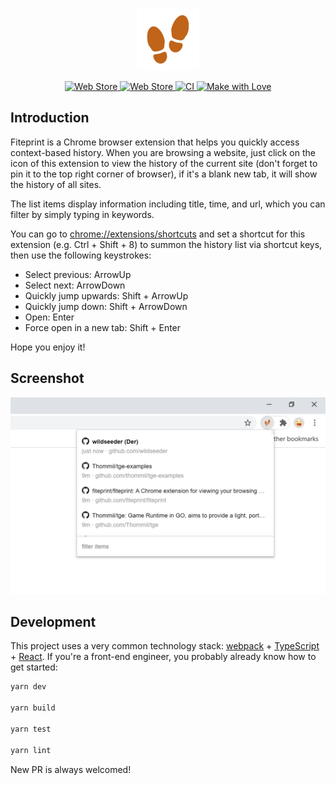 <p align="center">
  <img alt="icon" src="assets/icon.png" width=100>
</p>
<p align="center">
  <a href="https://chrome.google.com/webstore/detail/aifnngnkjcdamfofbfldbnighkjkkmbp">
    <img alt="Web Store" src="https://img.shields.io/chrome-web-store/v/aifnngnkjcdamfofbfldbnighkjkkmbp?color=blue&label=Chrome%20Web%20Store&style=flat-square">
  </a>
  <a href="https://chrome.google.com/webstore/detail/aifnngnkjcdamfofbfldbnighkjkkmbp">
    <img alt="Web Store" src="https://img.shields.io/chrome-web-store/users/aifnngnkjcdamfofbfldbnighkjkkmbp?color=important&label=Users&style=flat-square">
  </a>
  <a href="https://github.com/fiteprint/fiteprint/actions">
    <img alt="CI" src="https://img.shields.io/github/workflow/status/fiteprint/fiteprint/CI/dev?label=CI&style=flat-square">
  </a>
  <a href="https://github.com/fiteprint/fiteprint/graphs/contributors">
    <img alt="Make with Love" src="https://img.shields.io/static/v1?label=Make%20with&message=Love&color=critical&style=flat-square">
  </a>
</p>

## Introduction

Fiteprint is a Chrome browser extension that helps you quickly access context-based history. When you are browsing a website, just click on the icon of this extension to view the history of the current site (don't forget to pin it to the top right corner of browser), if it's a blank new tab, it will show the history of all sites.

The list items display information including title, time, and url, which you can filter by simply typing in keywords.

You can go to [chrome://extensions/shortcuts](chrome://extensions/shortcuts) and set a shortcut for this extension (e.g. Ctrl + Shift + 8) to summon the history list via shortcut keys, then use the following keystrokes:

- Select previous: ArrowUp
- Select next: ArrowDown
- Quickly jump upwards: Shift + ArrowUp
- Quickly jump down: Shift + ArrowDown
- Open: Enter
- Force open in a new tab: Shift + Enter

Hope you enjoy it!

## Screenshot

<p align="center">
  <img alt="screenshot" src="assets/screenshot.png" width=640>
</p>

## Development

This project uses a very common technology stack: [webpack](https://webpack.js.org/) + [TypeScript](https://www.typescriptlang.org/) + [React](https://reactjs.org/). If you're a front-end engineer, you probably already know how to get started:

```bash
yarn dev

yarn build

yarn test

yarn lint
```
New PR is always welcomed!

